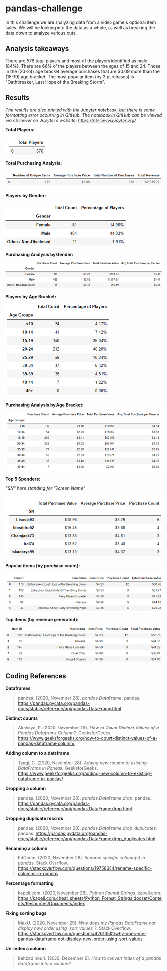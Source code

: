 # pandas-challenge
In this challenge we are analyzing data from a video game's optional item sales. We will be looking into the data as a whole, as well as breaking the data down to analyze various cuts.

## Analysis takeaways
There are 576 total players and most of the players identified as male (84%). There are 66% of the players between the ages of 15 and 24. Those in the (20-24) age bracket average purchases that are $0.09 more than the (15-19) age bracket. The most popular item (by 3 purchases) is "Oathbreaker, Last Hope of the Breaking Storm".

## Results
*The results are also printed with the Jupyter notebook, but there is some formatting error occurring in GitHub. The notebook in GitHub can be viewed via nbviewer on Jupyter's website: https://nbviewer.jupyter.org/* 

**Total Players:**

![Total Players Dataframe](https://github.com/LongPatrol/pandas-challenge/blob/main/Total_Players_dataframe.png)

**Total Purchasing Analysis:**

![Total Purchasing Analysis](https://github.com/LongPatrol/pandas-challenge/blob/main/Total_Purchase_analysis_dataframe.png)

**Players by Gender:**

![Players by Gender](https://github.com/LongPatrol/pandas-challenge/blob/main/Players_by_Gender.png)

**Purchasing Analysis by Gender:**

![Purchasing Analysis by Gender](https://github.com/LongPatrol/pandas-challenge/blob/main/Purchase_analysis_gender.png)

**Players by Age Bracket:**

![Players by Age Bracket](https://github.com/LongPatrol/pandas-challenge/blob/main/Players_Age_bracket.png)

**Purchasing Analysis by Age Bracket:**

![Purchasing Analysis by Age Bracket](https://github.com/LongPatrol/pandas-challenge/blob/main/Purchase_analysis_age_bracket.png)

**Top 5 Spenders:**

*"SN" here standing for "Screen Name"*

![Top Spenders](https://github.com/LongPatrol/pandas-challenge/blob/main/Top_5_spenders.png)

**Popular items (by purchase count):**

![Popularity by count](https://github.com/LongPatrol/pandas-challenge/blob/main/Top_5_items_by_count.png)

**Top items (by revenue generated):**

![Most Profitable Items](https://github.com/LongPatrol/pandas-challenge/blob/main/Top_5_items_by_profit.png)

## Coding References
**Dataframes**
>pandas. (2020, November 28). *pandas.DataFrame*. pandas. https://pandas.pydata.org/pandas-docs/stable/reference/api/pandas.DataFrame.html

**Distinct counts**
>Akshaya, E. (2020, November 28). *How to Count Distinct Values of a Pandas Dataframe Column?*. GeeksforGeeks. https://www.geeksforgeeks.org/how-to-count-distinct-values-of-a-pandas-dataframe-column/

**Adding column to a dataframe**
>Tyagi, C. (2020, November 28). *Adding new column to existing DataFrame in Pandas*. GeeksforGeeks. https://www.geeksforgeeks.org/adding-new-column-to-existing-dataframe-in-pandas/

**Dropping a column**
>pandas. (2020, November 28). *pandas.DataFrame.drop*. pandas. https://pandas.pydata.org/pandas-docs/stable/reference/api/pandas.DataFrame.drop.html

**Dropping duplicate records**
>pandas. (2020, November 28). *pandas.DataFrame.drop_duplicates*. pandas. https://pandas.pydata.org/pandas-docs/stable/reference/api/pandas.DataFrame.drop_duplicates.html

**Renaming a column**
>EdChum. (2020, November 28). *Rename specific column(s) in pandas*. Stack Overflow. https://stackoverflow.com/questions/19758364/rename-specific-columns-in-pandas

**Percentage formatting**
>kapeli.com. (2020, November 28). *Python Format Strings*. kapeli.com. https://kapeli.com/cheat_sheets/Python_Format_Strings.docset/Contents/Resources/Documents/index

**Fixing sorting bugs**
>MaxU. (2020, November 29). *Why does my Pandas DataFrame not display new order using \`sort_values\`?*. Stack Overflow. https://stackoverflow.com/questions/42613581/why-does-my-pandas-dataframe-not-display-new-order-using-sort-values

**Un-index a column**
>behzad.nouri. (2020, December 6). *How to convert index of a pandas dataframe into a column?*. 

